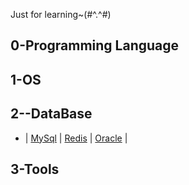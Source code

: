 Just for learning~(#^.^#)

## 0-Programming Language

## 1-OS

## 2--DataBase
* | [MySql](http://example.com/) | [Redis](https://github.com/Pudgedd/blog/wiki/Redis) | [Oracle](http://example.com/) |

## 3-Tools
